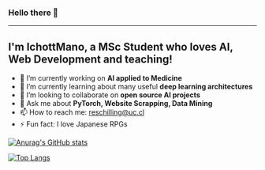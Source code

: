 ### Hello there 👋

---
I'm IchottMano, a MSc Student who loves **AI**, **Web Development** and **teaching**!
---
<!--
**IchottMano/IchottMano** is a ✨ _special_ ✨ repository because its `README.md` (this file) appears on your GitHub profile.

Here are some ideas to get you started:

- 🔭 I’m currently working on ...
- 🌱 I’m currently learning ...
- 👯 I’m looking to collaborate on ...
- 🤔 I’m looking for help with ...
- 💬 Ask me about ...
- 📫 How to reach me: ...
- 😄 Pronouns: ...
- ⚡ Fun fact: ...
-->
- 🔭 I’m currently working on **AI applied to Medicine**
- 🌱 I’m currently learning about many useful **deep learning architectures**
- 👯 I’m looking to collaborate on **open source AI projects**
- 💬 Ask me about **PyTorch, Website Scrapping, Data Mining**
- 📫 How to reach me: reschilling@uc.cl
- ⚡ Fun fact: I love Japanese RPGs

[![Anurag's GitHub stats](https://github-readme-stats.vercel.app/api?username=IchottMano&theme=dark)
](https://github.com/anuraghazra/github-readme-stats)

[![Top Langs](https://github-readme-stats.vercel.app/api/top-langs/?username=IchottMano&layout=compact&theme=dark)](https://github.com/anuraghazra/github-readme-stats)

